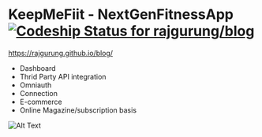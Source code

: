 # KeepMeFiit - NextGenFitnessApp [![Codeship Status for rajgurung/blog](https://app.codeship.com/projects/ad73a930-cb69-0134-0ef4-56c43863b4c3/status?branch=master)](https://app.codeship.com/projects/199882)

https://rajgurung.github.io/blog/

- Dashboard
- Thrid Party API integration
- Omniauth
- Connection
- E-commerce
- Online Magazine/subscription basis

![Alt Text](https://github.com/rajgurung/blog/blob/master/app/assets/images/Screen%20Shot%202017-02-07%20at%2013.17.51.png?raw=true)
